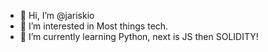 - 👋 Hi, I’m @jariskio
- 👀 I’m interested in Most things tech.
- 🌱 I’m currently learning Python, next is JS then SOLIDITY!

<!---
jariskio/jariskio is a ✨ special ✨ repository because its `README.md` (this file) appears on your GitHub profile.
You can click the Preview link to take a look at your changes.
--->
